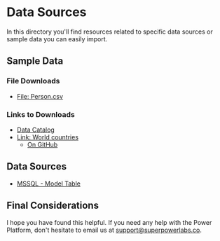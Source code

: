 # Data Sources

In this directory you'll find resources related to specific data sources or sample data you can easily import. 

## Sample Data

### File Downloads

* [File: Person.csv](/SampleData/Person.csv)

### Links to Downloads

* [Data Catalog](https://datacatalog.worldbank.org/collections)
* [Link: World countries](https://stefangabos.github.io/world_countries/)
    * [On GitHub](https://github.com/stefangabos/world_countries/)

## Data Sources

* [MSSQL - Model Table](/MSQL/ModelTable.md)

## Final Considerations

I hope you have found this helpful. If you need any help with the Power Platform, don't hesitate to email us at [support@superpowerlabs.co](support@superpowerlabs.co).
